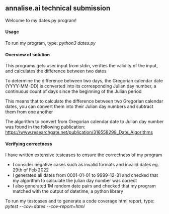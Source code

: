 ## annalise.ai technical submission

Welcome to my dates.py program!

#### Usage
To run my program, type: *python3 dates.py*

#### Overview of solution
This programs gets user input from stdin, verifies the validity of the input, and calculates the difference between two dates

To determine the difference between two days, the Gregorian calendar date (YYYY-MM-DD) is converted into its corresponding Julian day number, a continuous count of days since the beginning of the Julian period

This means that to calculate the difference between two Gregorian calendar dates, you can convert them into their Julian day numbers and subtract them from one another

The algorithm to convert from Gregorian calendar date to Julian day number was found in the following publication: https://www.researchgate.net/publication/316558298_Date_Algorithms

#### Verifying correctness
I have written extensive testcases to ensure the correctness of my program
- I consider negative cases such as invalid formats and invalid dates eg. 29th of Feb 2022
- I generated all dates from 0001-01-01 to 9999-12-31 and checked that my algorithm to calculate the julian day number was correct
- I also generated 1M random date pairs and checked that my program matched with the output of datetime, a python library

To run my testcases and to generate a code coverage html report, type: *pytest --cov=dates --cov-report=html*
